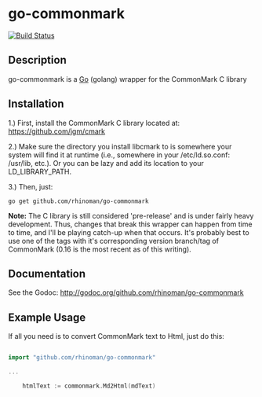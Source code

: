go-commonmark
=======


[![Build Status](https://travis-ci.org/rhinoman/go-commonmark.svg?branch=master)](https://travis-ci.org/rhinoman/go-commonmark)

Description
-----------

go-commonmark is a [Go](http://golang.org) (golang) wrapper for the CommonMark C library


Installation
------------

1.) First, install the CommonMark C library located at: https://github.com/jgm/cmark

2.) Make sure the directory you install libcmark to is somewhere your system will find it at runtime (i.e., somewhere in your /etc/ld.so.conf: /usr/lib, etc.).  Or you can be lazy and add its location to your LD_LIBRARY_PATH. 

3.) Then, just:

```
go get github.com/rhinoman/go-commonmark
```

**Note:**  The C library is still considered 'pre-release' and is under fairly heavy development.  Thus, changes that break this wrapper can happen from time to time, and I'll be playing catch-up when that occurs.  It's probably best to use one of the tags with it's corresponding version branch/tag of CommonMark (0.16 is the most recent as of this writing).


Documentation
-------------

See the Godoc: http://godoc.org/github.com/rhinoman/go-commonmark


Example Usage
-------------
If all you need is to convert CommonMark text to Html, just do this:

```go

import "github.com/rhinoman/go-commonmark"

...

	htmlText := commonmark.Md2Html(mdText)  

```
